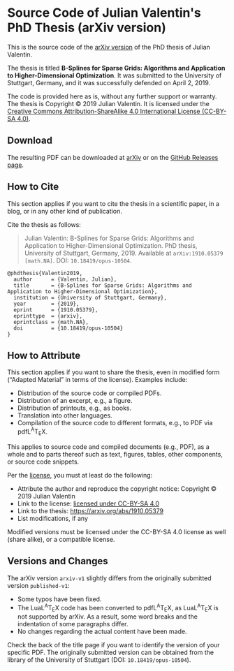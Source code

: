 Source Code of Julian Valentin's PhD Thesis (arXiv version)
===========================================================

This is the source code of the [arXiv version][arxiv] of the PhD thesis of Julian Valentin.

The thesis is titled **B-Splines for Sparse Grids: Algorithms and Application to Higher-Dimensional Optimization**. It was submitted to the University of Stuttgart, Germany, and it was successfully defended on April 2, 2019.

The code is provided here as is, without any further support or warranty. The thesis is Copyright © 2019 Julian Valentin. It is licensed under the [Creative Commons Attribution-ShareAlike 4.0 International License (CC-BY-SA 4.0)][license].

Download
--------

The resulting PDF can be downloaded at [arXiv][arxiv] or on the [GitHub Releases page](https://github.com/valentjn/thesis-arxiv/releases).

How to Cite
-----------

This section applies if you want to cite the thesis in a scientific paper, in a blog, or in any other kind of publication.

Cite the thesis as follows:

> Julian Valentin: B-Splines for Sparse Grids: Algorithms and Application to Higher-Dimensional Optimization. PhD thesis, University of Stuttgart, Germany, 2019. Available at `arXiv:1910.05379 [math.NA]`. DOI: `10.18419/opus-10504`.

```biblatex
@phdthesis{Valentin2019,
  author      = {Valentin, Julian},
  title       = {B-Splines for Sparse Grids: Algorithms and Application to Higher-Dimensional Optimization},
  institution = {University of Stuttgart, Germany},
  year        = {2019},
  eprint      = {1910.05379},
  eprinttype  = {arxiv},
  eprintclass = {math.NA},
  doi         = {10.18419/opus-10504}
}
```

How to Attribute
----------------

This section applies if you want to share the thesis, even in modified form (“Adapted Material” in terms of the license). Examples include:

* Distribution of the source code or compiled PDFs.
* Distribution of an excerpt, e.g., a figure.
* Distribution of printouts, e.g., as books.
* Translation into other languages.
* Compilation of the source code to different formats, e.g., to PDF via pdfL<sup>A</sup>T<sub>E</sub>X.

This applies to source code and compiled documents (e.g., PDF), as a whole and to parts thereof such as text, figures, tables, other components, or source code snippets.

Per the [license][license], you must at least do the following:

* Attribute the author and reproduce the copyright notice: Copyright © 2019 Julian Valentin
* Link to the license: [licensed under CC-BY-SA 4.0][license]
* Link to the thesis: https://arxiv.org/abs/1910.05379
* List modifications, if any

Modified versions must be licensed under the CC-BY-SA 4.0 license as well (share alike), or a compatible license.

Versions and Changes
--------------------

The arXiv version `arxiv-v1` slightly differs from the originally submitted version `published-v1`:

* Some typos have been fixed.
* The LuaL<sup>A</sup>T<sub>E</sub>X code has been converted to pdfL<sup>A</sup>T<sub>E</sub>X, as LuaL<sup>A</sup>T<sub>E</sub>X is not supported by arXiv. As a result, some word breaks and the indentation of some paragraphs differ.
* No changes regarding the actual content have been made.

Check the back of the title page if you want to identify the version of your specific PDF. The originally submitted version can be obtained from the library of the University of Stuttgart (DOI: `10.18419/opus-10504`).

[arxiv]: https://arxiv.org/abs/1910.05379
[license]: https://creativecommons.org/licenses/by-sa/4.0/
